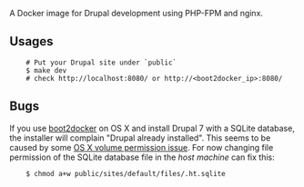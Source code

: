
A Docker image for Drupal development using PHP-FPM and nginx.

Usages
------

        # Put your Drupal site under `public`
        $ make dev
        # check http://localhost:8080/ or http://<boot2docker_ip>:8080/

Bugs
----

If you use [boot2docker][] on OS X and install Drupal 7 with a SQLite database, the installer will complain "Drupal already installed".  This seems to be caused by some [OS X volume permission issue][].  For now changing file permission of the SQLite database file in the *host machine* can fix this:

        $ chmod a+w public/sites/default/files/.ht.sqlite

[boot2docker]: https://github.com/boot2docker/boot2docker/
[OS X volume permission issue]: https://github.com/boot2docker/boot2docker/issues/581
